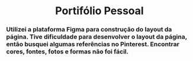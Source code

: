 <h1 align="center">Portifólio Pessoal</h1>
<h3>Utilizei a plataforma Figma para construção do layout da página. Tive dificuldade para desenvolver o layout da página, então busquei algumas referências no Pinterest. Encontrar cores, fontes, fotos e formas não foi fácil.</h3>
